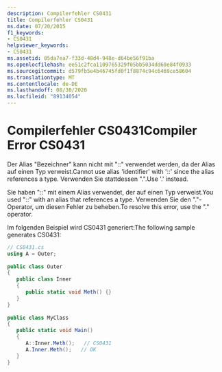```yaml
---
description: Compilerfehler CS0431
title: Compilerfehler CS0431
ms.date: 07/20/2015
f1_keywords:
- CS0431
helpviewer_keywords:
- CS0431
ms.assetid: 05da7ea7-f33d-48d4-948e-d64be56f91ba
ms.openlocfilehash: ee51c2fca1109765329f05bb5034dd60e84f0933
ms.sourcegitcommit: d579fb5e4b46745fd0f1f8874c94c6469ce58604
ms.translationtype: MT
ms.contentlocale: de-DE
ms.lasthandoff: 08/30/2020
ms.locfileid: "89134054"
---
```

# <a name="compiler-error-cs0431"></a><span data-ttu-id="92b3a-103">Compilerfehler CS0431</span><span class="sxs-lookup"><span data-stu-id="92b3a-103">Compiler Error CS0431</span></span>
<span data-ttu-id="92b3a-104">Der Alias "Bezeichner" kann nicht mit "::" verwendet werden, da der Alias auf einen Typ verweist.</span><span class="sxs-lookup"><span data-stu-id="92b3a-104">Cannot use alias 'identifier' with '::' since the alias references a type.</span></span> <span data-ttu-id="92b3a-105">Verwenden Sie stattdessen ".".</span><span class="sxs-lookup"><span data-stu-id="92b3a-105">Use '.' instead.</span></span>  
  
 <span data-ttu-id="92b3a-106">Sie haben "::" mit einem Alias verwendet, der auf einen Typ verweist.</span><span class="sxs-lookup"><span data-stu-id="92b3a-106">You used "::" with an alias that references a type.</span></span> <span data-ttu-id="92b3a-107">Verwenden Sie den "."-Operator, um diesen Fehler zu beheben.</span><span class="sxs-lookup"><span data-stu-id="92b3a-107">To resolve this error, use the "." operator.</span></span>  
  
 <span data-ttu-id="92b3a-108">Im folgenden Beispiel wird CS0431 generiert:</span><span class="sxs-lookup"><span data-stu-id="92b3a-108">The following sample generates CS0431:</span></span>  
  
```csharp  
// CS0431.cs  
using A = Outer;  
  
public class Outer
{  
   public class Inner
   {  
      public static void Meth() {}  
   }  
}  
  
public class MyClass  
{  
   public static void Main()  
   {  
      A::Inner.Meth();   // CS0431  
      A.Inner.Meth();   // OK  
   }  
}  
```
